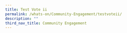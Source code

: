 ```yaml
---
title: Test Vote ii
permalink: /whats-on/Community-Engagement/testvoteii/
description: ""
third_nav_title: Community Engagement
---
```

